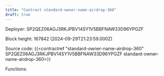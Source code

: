 ```yaml
---
title: "Contract standard-owner-name-airdrop-360"
draft: true
---
```

Deployer: SP2QEZ06AGJ3RKJPBV14SY1V5BBFNAW33D96YPGZF


 



Block height: 167842 (2024-09-29T21:23:59.000Z)

Source code: {{<contractref "standard-owner-name-airdrop-360" SP2QEZ06AGJ3RKJPBV14SY1V5BBFNAW33D96YPGZF standard-owner-name-airdrop-360>}}

Functions:


